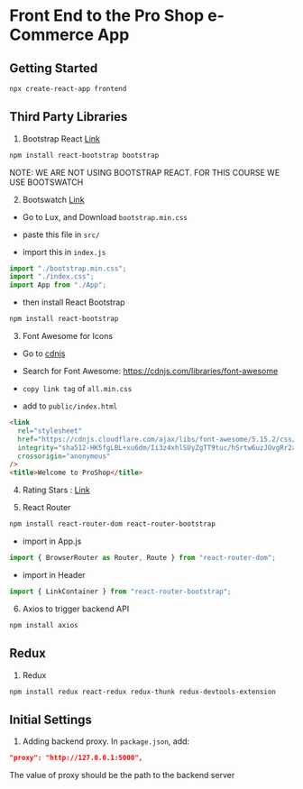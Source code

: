 # Front End to the Pro Shop e-Commerce App

## Getting Started

```bash
npx create-react-app frontend
```

## Third Party Libraries

1. Bootstrap React [Link](https://react-bootstrap.github.io/getting-started/introduction)

```bash
npm install react-bootstrap bootstrap
```

NOTE: WE ARE NOT USING BOOTSTRAP REACT. FOR THIS COURSE WE USE BOOTSWATCH

2. Bootswatch [Link](https://bootswatch.com)

- Go to Lux, and Download `bootstrap.min.css`

- paste this file in `src/`

- import this in `index.js`

```javascript
import "./bootstrap.min.css";
import "./index.css";
import App from "./App";
```

- then install React Bootstrap

```bash
npm install react-bootstrap
```

3. Font Awesome for Icons

- Go to [cdnjs](https://cdnjs.com)

- Search for Font Awesome: https://cdnjs.com/libraries/font-awesome

- `copy link tag` of `all.min.css`

- add to `public/index.html`

```html
<link
  rel="stylesheet"
  href="https://cdnjs.cloudflare.com/ajax/libs/font-awesome/5.15.2/css/all.min.css"
  integrity="sha512-HK5fgLBL+xu6dm/Ii3z4xhlSUyZgTT9tuc/hSrtw6uzJOvgRr2a9jyxxT1ely+B+xFAmJKVSTbpM/CuL7qxO8w=="
  crossorigin="anonymous"
/>
<title>Welcome to ProShop</title>
```

4. Rating Stars : [Link](https://fontawesome.com/icons/star?style=solid)

5. React Router

```bash
npm install react-router-dom react-router-bootstrap
```

- import in App.js

```javascript
import { BrowserRouter as Router, Route } from "react-router-dom";
```

- import in Header

```javascript
import { LinkContainer } from "react-router-bootstrap";
```

6. Axios to trigger backend API

```bash
npm install axios
```

## Redux

1. Redux

```bash
npm install redux react-redux redux-thunk redux-devtools-extension
```

## Initial Settings

1. Adding backend proxy. In `package.json`, add:

```json
"proxy": "http://127.0.0.1:5000",
```

The value of proxy should be the path to the backend server
